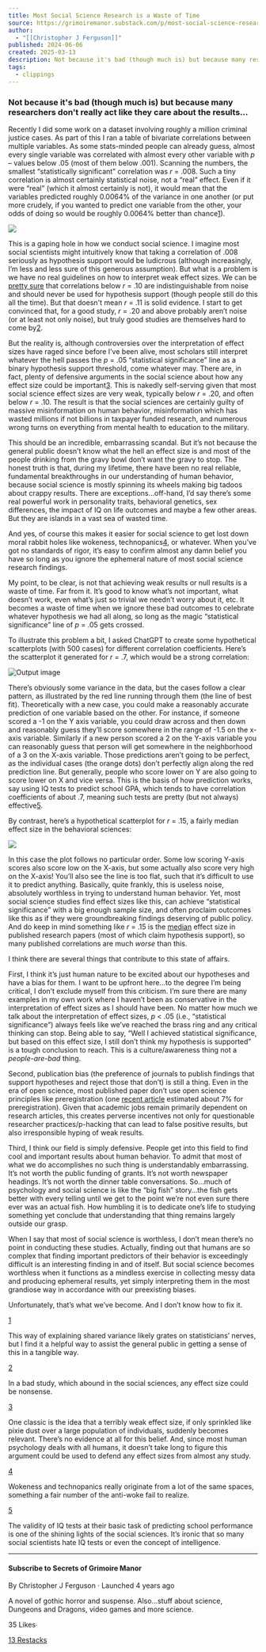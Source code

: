 ```yaml
---
title: Most Social Science Research is a Waste of Time
source: https://grimoiremanor.substack.com/p/most-social-science-research-is-a
author:
  - "[[Christopher J Ferguson]]"
published: 2024-06-06
created: 2025-03-13
description: Not because it's bad (though much is) but because many researchers don't really act like they care about the results...
tags:
  - clippings
---
```

### Not because it's bad (though much is) but because many researchers don't really act like they care about the results...

Recently I did some work on a dataset involving roughly a million criminal justice cases. As part of this I ran a table of bivariate correlations between multiple variables. As some stats-minded people can already guess, almost every single variable was correlated with almost every other variable with *p* – values below .05 (most of them below .001). Scanning the numbers, the smallest “statistically significant” correlation was *r* \= .008. Such a tiny correlation is almost certainly statistical noise, not a “real” effect. Even if it were “real” (which it almost certainly is not), it would mean that the variables predicted roughly 0.0064% of the variance in one another (or put more crudely, if you wanted to predict one variable from the other, your odds of doing so would be roughly 0.0064% better than chance[1](https://grimoiremanor.substack.com/p/most-social-science-research-is-a#footnote-1-158225353)).

![](https://substackcdn.com/image/fetch/w_1456,c_limit,f_auto,q_auto:good,fl_progressive:steep/https%3A%2F%2Fsubstack-post-media.s3.amazonaws.com%2Fpublic%2Fimages%2F016213db-d3a8-4818-95c1-f0f996b41ff1_1120x1120.jpeg)

This is a gaping hole in how we conduct social science. I imagine most social scientists might intuitively know that taking a correlation of .008 seriously as hypothesis support would be ludicrous (although increasingly, I’m less and less sure of this generous assumption). But what is a problem is we have no real guidelines on how to interpret weak effect sizes. We can be [pretty sure](https://www.christopherjferguson.com/Add%20Health%20Crud.pdf) that correlations below *r* \= .10 are indistinguishable from noise and should never be used for hypothesis support (though people still do this all the time). But that doesn't mean *r* \= .11 is solid evidence. I start to get convinced that, for a good study, *r* \= .20 and above probably aren’t noise (or at least not only noise), but truly good studies are themselves hard to come by[2](https://grimoiremanor.substack.com/p/most-social-science-research-is-a#footnote-2-158225353).

But the reality is, although controversies over the interpretation of effect sizes have raged since before I’ve been alive, most scholars still interpret whatever the hell passes the *p* \= .05 “statistical significance” line as a binary hypothesis support threshold, come whatever may. There are, in fact, plenty of defensive arguments in the social science about how any effect size could be important[3](https://grimoiremanor.substack.com/p/most-social-science-research-is-a#footnote-3-158225353). This is nakedly self-serving given that most social science effect sizes are very weak, typically below *r* \= .20, and often below *r* \= .10. The result is that the social sciences are certainly guilty of massive misinformation on human behavior, misinformation which has wasted millions if not billions in taxpayer funded research, and numerous wrong turns on everything from mental health to education to the military.

This should be an incredible, embarrassing scandal. But it’s not because the general public doesn’t know what the hell an effect size is and most of the people drinking from the gravy bowl don’t want the gravy to stop. The honest truth is that, during my lifetime, there have been no real reliable, fundamental breakthroughs in our understanding of human behavior, because social science is mostly spinning its wheels making big tadoos about crappy results. There are exceptions…off-hand, I’d say there’s some real powerful work in personality traits, behavioral genetics, sex differences, the impact of IQ on life outcomes and maybe a few other areas. But they are islands in a vast sea of wasted time.

And yes, of course this makes it easier for social science to get lost down moral rabbit holes like wokeness, technopanics[4](https://grimoiremanor.substack.com/p/most-social-science-research-is-a#footnote-4-158225353), or whatever. When you’ve got no standards of rigor, it’s easy to confirm almost any damn belief you have so long as you ignore the ephemeral nature of most social science research findings.

My point, to be clear, is not that achieving weak results or null results is a waste of time. Far from it. It’s good to know what’s not important, what doesn’t work, even what’s just so trivial we needn’t worry about it, etc. It becomes a waste of time when we ignore these bad outcomes to celebrate whatever hypothesis we had all along, so long as the magic “statistical significance” line of *p* \= .05 gets crossed.

To illustrate this problem a bit, I asked ChatGPT to create some hypothetical scatterplots (with 500 cases) for different correlation coefficients. Here’s the scatterplot it generated for *r* \= .7, which would be a strong correlation:

![Output image](https://substackcdn.com/image/fetch/w_1456,c_limit,f_auto,q_auto:good,fl_progressive:steep/https%3A%2F%2Fsubstack-post-media.s3.amazonaws.com%2Fpublic%2Fimages%2F7a17fa5b-78ca-414f-8c73-2a5a110f5f04_624x497.png)

There’s obviously some variance in the data, but the cases follow a clear pattern, as illustrated by the red line running through them (the line of best fit). Theoretically with a new case, you could make a reasonably accurate prediction of one variable based on the other. For instance, if someone scored a -1 on the Y axis variable, you could draw across and then down and reasonably guess they’ll score somewhere in the range of -1.5 on the x-axis variable. Similarly if a new person scored a 2 on the Y-axis variable you can reasonably guess that person will get somewhere in the neighborhood of a 3 on the X-axis variable. Those predictions aren’t going to be perfect, as the individual cases (the orange dots) don’t perfectly align along the red prediction line. But generally, people who score lower on Y are also going to score lower on X and vice versa. This is the basis of how prediction works, say using IQ tests to predict school GPA, which tends to have correlation coefficients of about .7, meaning such tests are pretty (but not always) effective[5](https://grimoiremanor.substack.com/p/most-social-science-research-is-a#footnote-5-158225353).

By contrast, here’s a hypothetical scatterplot for *r* \= .15, a fairly median effect size in the behavioral sciences:

![](https://substackcdn.com/image/fetch/w_1456,c_limit,f_auto,q_auto:good,fl_progressive:steep/https%3A%2F%2Fsubstack-post-media.s3.amazonaws.com%2Fpublic%2Fimages%2F9bcde4ab-5c93-4a47-9d7d-e2c6a1e72c61_953x708.jpeg)

In this case the plot follows no particular order. Some low scoring Y-axis scores also score low on the X-axis, but some actually also score very high on the X-axis! You’ll also see the line is too flat, such that it’s difficult to use it to predict anything. Basically, quite frankly, this is useless noise, absolutely worthless in trying to understand human behavior. Yet, most social science studies find effect sizes like this, can achieve “statistical significance” with a big enough sample size, and often proclaim outcomes like this as if they were groundbreaking findings deserving of public policy. And do keep in mind something like *r* \= .15 is the [median](https://www.frontiersin.org/journals/psychology/articles/10.3389/fpsyg.2019.00813/full) effect size in published research papers (most of which claim hypothesis support), so many published correlations are much *worse* than this.

I think there are several things that contribute to this state of affairs.

First, I think it’s just human nature to be excited about our hypotheses and have a bias for them. I want to be upfront here…to the degree I’m being critical, I don’t exclude myself from this criticism. I’m sure there are many examples in my own work where I haven’t been as conservative in the interpretation of effect sizes as I should have been. No matter how much we talk about the interpretation of effect sizes, *p* < .05 (i.e., “statistical significance”) always feels like we’ve reached the brass ring and any critical thinking can stop. Being able to say, “Well I achieved statistical significance, but based on this effect size, I still don’t think my hypothesis is supported” is a tough conclusion to reach. This is a culture/awareness thing not a *people-are-bad* thing.

Second, publication bias (the preference of journals to publish findings that support hypotheses and reject those that don’t) is still a thing. Even in the era of open science, most published paper don’t use open science principles like preregistration (one [recent article](https://journals.sagepub.com/doi/10.1177/25152459241283477) estimated about 7% for preregistration). Given that academic jobs remain primarily dependent on research articles, this creates perverse incentives not only for questionable researcher practices/p-hacking that can lead to false positive results, but also irresponsible hyping of weak results.

Third, I think our field is simply defensive. People get into this field to find cool and important results about human behavior. To admit that most of what we do accomplishes no such thing is understandably embarrassing. It’s not worth the public funding of grants. It’s not worth newspaper headings. It’s not worth the dinner table conversations. So…much of psychology and social science is like the “big fish” story…the fish gets better with every telling until we get to the point we’re not even sure there ever was an actual fish. How humbling it is to dedicate one’s life to studying something yet conclude that understanding that thing remains largely outside our grasp.

When I say that most of social science is worthless, I don’t mean there’s no point in conducting these studies. Actually, finding out that humans are so complex that finding important predictors of their behavior is exceedingly difficult is an interesting finding in and of itself. But social science becomes worthless when it functions as a mindless exercise in collecting messy data and producing ephemeral results, yet simply interpreting them in the most grandiose way in accordance with our preexisting biases.

Unfortunately, that’s what we’ve become. And I don’t know how to fix it.

[1](https://grimoiremanor.substack.com/p/most-social-science-research-is-a#footnote-anchor-1-158225353)

This way of explaining shared variance likely grates on statisticians’ nerves, but I find it a helpful way to assist the general public in getting a sense of this in a tangible way.

[2](https://grimoiremanor.substack.com/p/most-social-science-research-is-a#footnote-anchor-2-158225353)

In a bad study, which abound in the social sciences, any effect size could be nonsense.

[3](https://grimoiremanor.substack.com/p/most-social-science-research-is-a#footnote-anchor-3-158225353)

One classic is the idea that a terribly weak effect size, if only sprinkled like pixie dust over a large population of individuals, suddenly becomes relevant. There’s no evidence at all for this belief. And, since most human psychology deals with all humans, it doesn’t take long to figure this argument could be used to defend any effect sizes from almost any study.

[4](https://grimoiremanor.substack.com/p/most-social-science-research-is-a#footnote-anchor-4-158225353)

Wokeness and technopanics really originate from a lot of the same spaces, something a fair number of the anti-woke fail to realize.

[5](https://grimoiremanor.substack.com/p/most-social-science-research-is-a#footnote-anchor-5-158225353)

The validity of IQ tests at their basic task of predicting school performance is one of the shining lights of the social sciences. It’s ironic that so many social scientists hate IQ tests or even the concept of intelligence.

---

#### Subscribe to Secrets of Grimoire Manor

By Christopher J Ferguson · Launched 4 years ago

A novel of gothic horror and suspense. Also...stuff about science, Dungeons and Dragons, video games and more science.

35 Likes∙

[13 Restacks](https://substack.com/note/p-158225353/restacks?utm_source=substack&utm_content=facepile-restacks)
